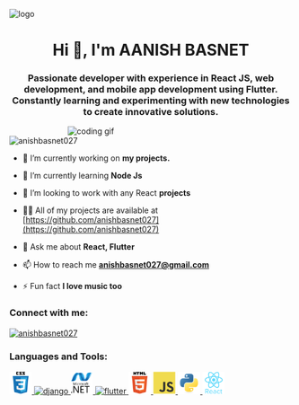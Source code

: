 ![logo](https://raw.githubusercontent.com/anishbasnet027/anishbasnet027/main/Navy%20Blue%20Geometric%20Technology%20LinkedIn%20Banner.png)
<h1 align="center">Hi 👋, I'm AANISH BASNET  </h1>
<h3 align="center">Passionate developer with experience in React JS, web development, and mobile app development using Flutter. Constantly learning and experimenting with new technologies to create innovative solutions. </h3>

<img align="right" alt="coding gif" width="400" src="https://camo.githubusercontent.com/5ddf73ad3a205111cf8c686f687fc216c2946a75005718c8da5b837ad9de78c9/68747470733a2f2f7468756d62732e6766796361742e636f6d2f4576696c4e657874446576696c666973682d736d616c6c2e676966">

<p align="left"> <img src="https://komarev.com/ghpvc/?username=anishbasnet027&label=Profile%20views&color=0e75b6&style=flat" alt="anishbasnet027" /> </p>

- 🔭 I’m currently working on **my projects.**

- 🌱 I’m currently learning **Node Js**

- 👯 I’m looking to work with any React **projects**

- 👨‍💻 All of my projects are available at  [https://github.com/anishbasnet027](https://github.com/anishbasnet027)

- 💬 Ask me about **React, Flutter**

- 📫 How to reach me **anishbasnet027@gmail.com**

- ⚡ Fun fact **I love music too**

<h3 align="left">Connect with me:</h3>
<p align="left">
<a href="https://linkedin.com/in/anishbasnet027" target="blank"><img align="center" src="https://raw.githubusercontent.com/rahuldkjain/github-profile-readme-generator/master/src/images/icons/Social/linked-in-alt.svg" alt="anishbasnet027" height="30" width="40" /></a>
</p>

<h3 align="left">Languages and Tools:</h3>
<p align="left"> <a href="https://www.w3schools.com/css/" target="_blank" rel="noreferrer"> <img src="https://raw.githubusercontent.com/devicons/devicon/master/icons/css3/css3-original-wordmark.svg" alt="css3" width="40" height="40"/> </a> <a href="https://www.djangoproject.com/" target="_blank" rel="noreferrer"> <img src="https://cdn.worldvectorlogo.com/logos/django.svg" alt="django" width="40" height="40"/> </a> <a href="https://dotnet.microsoft.com/" target="_blank" rel="noreferrer"> <img src="https://raw.githubusercontent.com/devicons/devicon/master/icons/dot-net/dot-net-original-wordmark.svg" alt="dotnet" width="40" height="40"/> </a> <a href="https://flutter.dev" target="_blank" rel="noreferrer"> <img src="https://www.vectorlogo.zone/logos/flutterio/flutterio-icon.svg" alt="flutter" width="40" height="40"/> </a> <a href="https://www.w3.org/html/" target="_blank" rel="noreferrer"> <img src="https://raw.githubusercontent.com/devicons/devicon/master/icons/html5/html5-original-wordmark.svg" alt="html5" width="40" height="40"/> </a> <a href="https://developer.mozilla.org/en-US/docs/Web/JavaScript" target="_blank" rel="noreferrer"> <img src="https://raw.githubusercontent.com/devicons/devicon/master/icons/javascript/javascript-original.svg" alt="javascript" width="40" height="40"/> </a> <a href="https://www.python.org" target="_blank" rel="noreferrer"> <img src="https://raw.githubusercontent.com/devicons/devicon/master/icons/python/python-original.svg" alt="python" width="40" height="40"/> </a> <a href="https://reactjs.org/" target="_blank" rel="noreferrer"> <img src="https://raw.githubusercontent.com/devicons/devicon/master/icons/react/react-original-wordmark.svg" alt="react" width="40" height="40"/> </a> </p>

<!-- <p><img align="center" src="https://github-readme-stats.vercel.app/api/top-langs?username=anishbasnet027&show_icons=true&locale=en&layout=compact" alt="anishbasnet027" /></p>
 -->
<!-- <p><img align="center" src="https://github-readme-streak-stats.herokuapp.com/?user=anishbasnet027&" alt="anishbasnet027" /></p> -->
